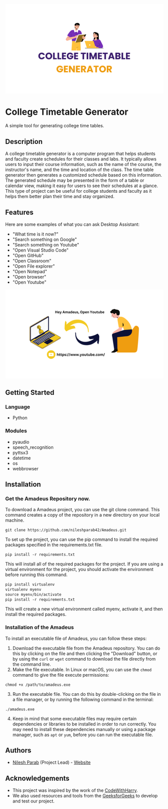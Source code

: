 ![Cover image](https://github.com/nileshparab42/Automation/blob/master/College%20Time%20Table%20Generator/Assets/TG-Cover.png)

# College Timetable Generator

A simple tool for generating college time tables.

## Description

A college timetable generator is a computer program that helps students and faculty create schedules for their classes and labs. It typically allows users to input their course information, such as the name of the course, the instructor's name, and the time and location of the class. The time table generator then generates a customized schedule based on this information. The generated schedule may be presented in the form of a table or calendar view, making it easy for users to see their schedules at a glance. This type of project can be useful for college students and faculty as it helps them better plan their time and stay organized.
 
## Features

Here are some examples of what you can ask Desktop Assistant:

- "What time is it now?"
- "Search something on Google"
- "Search something on Youtube"
- "Open Visual Studio Code"
- "Open GitHub"
- "Open Classroom"
- "Open File explorer"
- "Open Notepad"
- "Open browser"
- "Open Youtube"

![image of features](https://github.com/nileshparab42/Amadeus/blob/master/assets/AD-Features.png)


## Getting Started

### Language

* Python

### Modules

* pyaudio
* speech_recognition
* pyttsx3
* datetime
* os
* webbrowser

## Installation

### Get the Amadeus Repository now.

To download a Amadeus project, you can use the git clone command. This command creates a copy of the repository in a new directory on your local machine.
```
git clone https://github.com/nileshparab42/Amadeus.git
```
To set up the project, you can use the pip command to install the required packages specified in the requirements.txt file.
```
pip install -r requirements.txt
```
This will install all of the required packages for the project. If you are using a virtual environment for the project, you should activate the environment before running this command.
```
pip install virtualenv
virtualenv myenv
source myenv/bin/activate
pip install -r requirements.txt
```
This will create a new virtual environment called myenv, activate it, and then install the required packages.

### Installation of the Amadeus 
To install an executable file of Amadeus, you can follow these steps:

1. Download the executable file from the Amadeus repository. You can do this by clicking on the file and then clicking the "Download" button, or by using the `curl` or `wget` command to download the file directly from the command line.
2. Make the file executable. In Linux or macOS, you can use the `chmod` command to give the file execute permissions:
```
chmod +x /path/to/amadeus.exe
```
3. Run the executable file. You can do this by double-clicking on the file in a file manager, or by running the following command in the terminal:
```
./amadeus.exe
```
4. Keep in mind that some executable files may require certain dependencies or libraries to be installed in order to run correctly. You may need to install these dependencies manually or using a package manager, such as `apt` or `yum`, before you can run the executable file.

## Authors

- [Nilesh Parab](https://github.com/nileshparab42) (Project Lead) - [Website](https://nileshparab10.blogspot.com/)
  

## Acknowledgements

- This project was inspired by the work of the [CodeWithHarry](https://www.youtube.com/@CodeWithHarry).
- We also used resources and tools from the [GeeksforGeeks](https://www.geeksforgeeks.org/speech-recognition-in-python-using-google-speech-api/) to develop and test our project.
